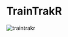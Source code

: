 # TrainTrakR

![traintrakr](https://user-images.githubusercontent.com/25890329/33774973-ec5c51ae-dc0a-11e7-8f13-236487693e0b.png)


